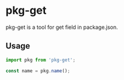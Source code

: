# pkg-get

pkg-get is a tool for get field in package.json.

## Usage

```ts
import pkg from 'pkg-get';

const name = pkg.name();
```